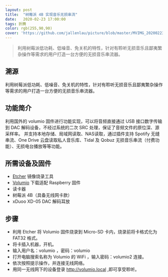 ```yaml
---
layout: post
title:  "树莓派 4B 实现音乐无损串流"
date:   2020-02-23 17:00:00
tags: 折腾
color: rgb(255,90,90)
cover: 'https://github.com/jallenlau/picture/blob/master/MVIMG_20200223_151557.jpg?raw=true'
---
```

>利用树莓派低功耗、低噪音、免关机的特性，针对有聆听无损音乐且鄙夷繁杂操作等需求的用户打造一台方便的无损音乐串流器。

## 溯源
利用树莓派低功耗、低噪音、免关机的特性，针对有聆听无损音乐且鄙夷繁杂操作等需求的用户打造一台方便的无损音乐串流器。

## 功能简介
利用国外的 volumio 固件进行功能实现，可以将音频直接通过 USB 接口数字传输到 DAC 解码设备，不经过系统的二次 SRC 处理，保证了音频文件的原位深、源采样率。
并支持本地存储、局域网读取、NAS读取，通过插件支持 Spotify 无缝串流、One Drive 云盘读取私人音乐库、Tidal 及 Qobuz 无损音乐串流（付费功能）、无损电台播放等等功能。

## 所需设备及固件
- [Etcher](https://www.balena.io/etcher/) 镜像烧录工具
- [Volumio](https://volumio.org/) 下载适配 Raspberry 固件
- 读卡器
- 树莓派 4B（具备无线网卡款）
- xDuoo XD-05 DAC 解码耳放

## 步骤
- 利用 Etcher 将 Volumio 固件烧录到 Micro-SD 卡内，烧录前将卡格式化为 FAT32 格式。
- 将卡插入机器，开机。
- 输入用户名：volumio ，密码：volumio
- 打开电脑搜索名称为 Volumio 的 WiFi ，输入密码：volumio2 连接。
- 依次按照提示操作，并连接无线网络。
- 用同一无线网下的设备登录 http://volumio.local ,即可享受聆听。
